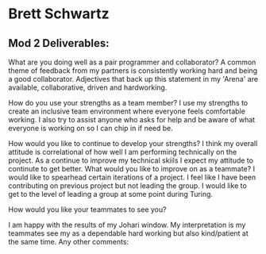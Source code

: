 # Brett Schwartz


## Mod 2 Deliverables:
What are you doing well as a pair programmer and collaborator? A common theme of feedback from my partners is consistently working hard and being a good collaborator. Adjectives that back up this statement in my 'Arena' are available, collaborative, driven and hardworking.

How do you use your strengths as a team member? I use my strengths to create an inclusive team environment where everyone feels comfortable working. I also try to assist anyone who asks for help and be aware of what everyone is working on so I can chip in if need be. 

How would you like to continue to develop your strengths? I think my overall attitude is correlational of how well I am performing technically on the project. As a continue to improve my technical skiils I expect my attitude to continute to get better. What would you like to improve on as a teammate? I would like to spearhead certain iterations of a project. I feel like I have been contributing on previous project but not leading the group. I would like to get to the level of leading a group at some point during Turing. 

How would you like your teammates to see you? 

I am happy with the results of my Johari window. My interpretation is my teammates see my as a dependable hard working but also kind/patient at the same time. Any other comments:
